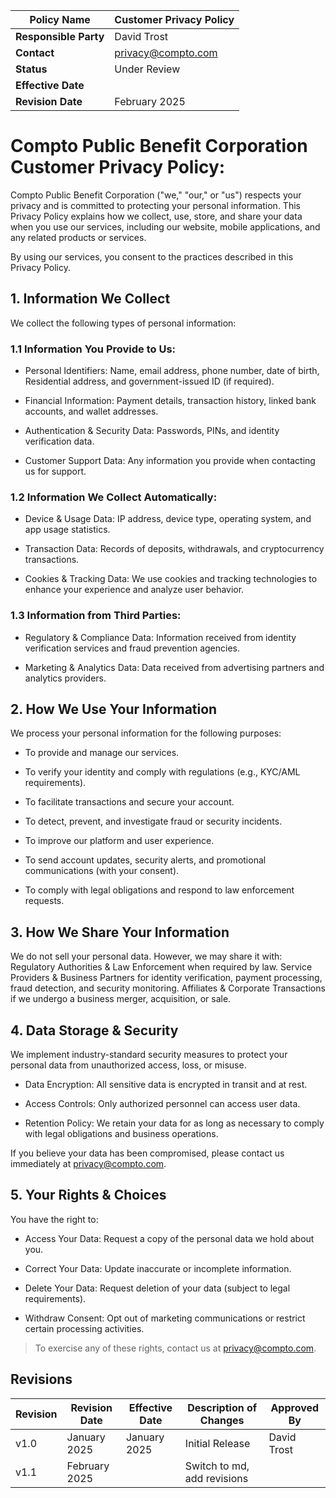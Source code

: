 | **Policy Name**       | Customer Privacy Policy |
| --------------------- | ----------------------- |
| **Responsible Party** | David Trost             |
| **Contact**           | [privacy@compto.com][0] |
| **Status**            | Under Review            |
| **Effective Date**    |                         |
| **Revision Date**     | February 2025           |

# Compto Public Benefit Corporation Customer Privacy Policy:

Compto Public Benefit Corporation ("we," "our," or "us") respects your
privacy and is committed to protecting your personal information. This
Privacy Policy explains how we collect, use, store, and share your data
when you use our services, including our website, mobile applications,
and any related products or services.

By using our services, you consent to the practices described in this
Privacy Policy.

## 1. Information We Collect

We collect the following types of personal information:

### 1.1 Information You Provide to Us:

-   Personal Identifiers: Name, email address, phone number, date of
    birth, Residential address, and government-issued ID (if required).

-   Financial Information: Payment details, transaction history, linked
    bank accounts, and wallet addresses.

-   Authentication & Security Data: Passwords, PINs, and identity
    verification data.

-   Customer Support Data: Any information you provide when contacting
    us for support.

### 1.2 Information We Collect Automatically:

-   Device & Usage Data: IP address, device type, operating system, and
    app usage statistics.

-   Transaction Data: Records of deposits, withdrawals, and
    cryptocurrency transactions.

-   Cookies & Tracking Data: We use cookies and tracking technologies to
    enhance your experience and analyze user behavior.

### 1.3 Information from Third Parties:

-   Regulatory & Compliance Data: Information received from identity
    verification services and fraud prevention agencies.

-   Marketing & Analytics Data: Data received from advertising partners
    and analytics providers.

## 2. How We Use Your Information

We process your personal information for the following purposes:

-   To provide and manage our services.

-   To verify your identity and comply with regulations (e.g., KYC/AML
    requirements).

-   To facilitate transactions and secure your account.

-   To detect, prevent, and investigate fraud or security incidents.

-   To improve our platform and user experience.

-   To send account updates, security alerts, and promotional
    communications (with your consent).

-   To comply with legal obligations and respond to law enforcement
    requests.

## 3. How We Share Your Information

We do not sell your personal data. However, we may share it with:
Regulatory Authorities & Law Enforcement when required by law. Service
Providers & Business Partners for identity verification, payment
processing, fraud detection, and security monitoring. Affiliates &
Corporate Transactions if we undergo a business merger, acquisition, or
sale.

## 4. Data Storage & Security

We implement industry-standard security measures to protect your
personal data from unauthorized access, loss, or misuse.

-   Data Encryption: All sensitive data is encrypted in transit and at
    rest.

-   Access Controls: Only authorized personnel can access user data.

-   Retention Policy: We retain your data for as long as necessary to
    comply with legal obligations and business operations.

If you believe your data has been compromised, please contact us
immediately at [privacy@compto.com][0].

## 5. Your Rights & Choices

You have the right to:

-   Access Your Data: Request a copy of the personal data we hold about
    you.

-   Correct Your Data: Update inaccurate or incomplete information.

-   Delete Your Data: Request deletion of your data (subject to legal
    requirements).

-   Withdraw Consent: Opt out of marketing communications or restrict
    certain processing activities.

> To exercise any of these rights, contact us at [privacy@compto.com][0].

[0]: mailto:privacy@compto.com "mailto:privacy@compto.com"

## Revisions

| **Revision** | **Revision Date** | **Effective Date** | **Description of Changes**  | **Approved By** |
| ------------ | ----------------- | ------------------ | --------------------------- | --------------- |
| v1.0         | January 2025      | January 2025       | Initial Release             | David Trost     |
| v1.1         | February 2025     |                    | Switch to md, add revisions |                 |
